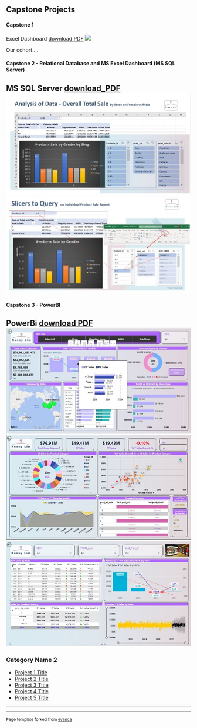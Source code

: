 ## Capstone Projects
#### Capstone 1

Excel Dashboard
[download PDF](pdf/cp1_excel_1_pdf.pdf)
<img src="/images/cp1_excel_1_png.PNG?raw=true"/>
<p>Our cohort....</p>

#### Capstone 2 - Relational Database and MS Excel Dashboard (MS SQL Server)

MS SQL Server
[download_PDF](/pdf/retail_case_study_r3.pdf)
<img src="images/cp2_sql_p1.jpg?raw=true"/>
<img src="images/cp2_sql_p2.jpg?raw=true"/>
---

#### Capstone 3 - PowerBI
PowerBi
[download PDF](pdf/retailcasestudy_powerbi.pdf)
<img src="images/cp3_powerbi_p1.JPG?raw=true"/>
<img src="images/cp3_powerbi_p2.jpg?raw=true"/>
<img src="images/cp3_powerbi_p3.jpg?raw=true"/>
---

### Category Name 2

- [Project 1 Title](http://example.com/)
- [Project 2 Title](http://example.com/)
- [Project 3 Title](http://example.com/)
- [Project 4 Title](http://example.com/)
- [Project 5 Title](http://example.com/)

---




---
<p style="font-size:11px">Page template forked from <a href="https://github.com/evanca/quick-portfolio">evanca</a></p>
<!-- Remove above link if you don't want to attibute -->
